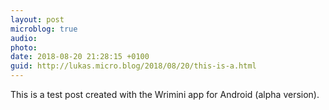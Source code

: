 ```yaml
---
layout: post
microblog: true
audio: 
photo: 
date: 2018-08-20 21:28:15 +0100
guid: http://lukas.micro.blog/2018/08/20/this-is-a.html
---
```

This is a test post created with the Wrimini app for Android (alpha version).
